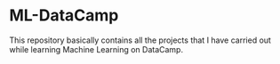 # ML-DataCamp

This repository basically contains all the projects that I have carried out while learning Machine Learning on DataCamp.
